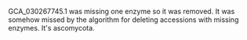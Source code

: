 GCA_030267745.1 was missing one enzyme so it was removed. It was somehow missed by the algorithm for deleting accessions with missing enzymes. It's ascomycota.
